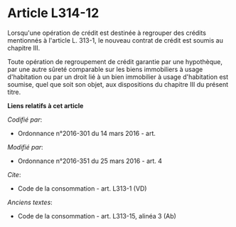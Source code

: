 # Article L314-12

Lorsqu'une opération de crédit est destinée à regrouper des crédits mentionnés à l'article L. 313-1, le nouveau contrat de
crédit est soumis au chapitre III. 

Toute opération de regroupement de crédit garantie par une hypothèque, par une autre sûreté comparable sur les biens
immobiliers à usage d'habitation ou par un droit lié à un bien immobilier à usage d'habitation est soumise, quel que soit son
objet, aux dispositions du chapitre III du présent titre.

**Liens relatifs à cet article**

_Codifié par_:

  - Ordonnance n°2016-301 du 14 mars 2016 - art.

_Modifié par_:

  - Ordonnance n°2016-351 du 25 mars 2016 - art. 4

_Cite_:

  - Code de la consommation - art. L313-1 (VD)

_Anciens textes_:

  - Code de la consommation - art. L313-15, alinéa 3 (Ab)
